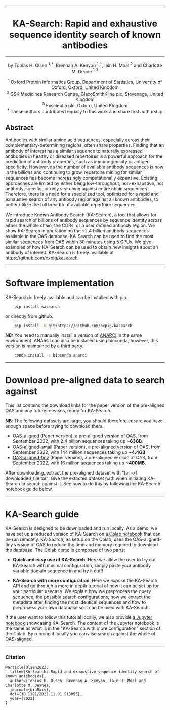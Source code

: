 
---

<div align="center">    
 
# KA-Search: Rapid and exhaustive sequence identity search of known antibodies

---
    
by
Tobias H. Olsen $^{1,\dagger}$, Brennan A. Kenyon $^{1,\dagger}$, Iain H. Moal $^{2}$ and Charlotte M. Deane $^{1,3}$
    
$^{1}$ Oxford Protein Informatics Group, Department of Statistics, University of Oxford, Oxford, United Kingdom  
$^{2}$ GSK Medicines Research Centre, GlaxoSmithKline plc, Stevenage, United Kingdom  
$^{3}$ Exscientia plc, Oxford, United Kingdom  
$^{\dagger}$ These authors contributed equally to this work and share first authorship  
    
</div>


<!---<div style="text-align:center"><img src="data/tool_comparison.png" width="800"/></div> 

*Speed and sensitivity comparison between KA-Search and three commonly used protein sequence identity search tools. Speed was measured by the time to search 10 million sequence with a single query and sensitivity by how often the tools returned the closest or the closest within the top-100 match for 100 heavy chains against the same 10 million sequences.*
--->

## Abstract
Antibodies with similar amino acid sequences, especially across their complementary-determining regions, often share properties. Finding that an antibody of interest has a similar sequence to naturally expressed antibodies in healthy or diseased repertoires is a powerful approach for the prediction of antibody properties, such as immunogenicity or antigen specificity. However, as the number of available antibody sequences is now in the billions and continuing to grow, repertoire mining for similar sequences has become increasingly computationally expensive. Existing approaches are limited by either being low-throughput, non-exhaustive, not antibody-specific, or only searching against entire chain sequences. Therefore, there is a need for a specialized tool, optimized for a rapid and exhaustive search of any antibody region against all known antibodies, to better utilize the full breadth of available repertoire sequences.

We introduce Known Antibody Search (KA-Search), a tool that allows for rapid search of billions of antibody sequences by sequence identity across either the whole chain, the CDRs, or a user defined antibody region. We show KA-Search in operation on the ~2.4 billion antibody sequences available in the OAS database. KA-Search can be used to find the most similar sequences from OAS within 30 minutes using 5 CPUs. We give examples of how KA-Search can be used to obtain new insights about an antibody of interest. KA-Search is freely available at https://github.com/oxpig/kasearch.


-----------

# Software implementation

KA-Search is freely available and can be installed with pip.

~~~.sh
    pip install kasearch
~~~

or directly from github.

~~~.sh
    pip install -U git+https://github.com/oxpig/kasearch
~~~


**NB:** You need to manually install a version of [ANARCI](https://github.com/oxpig/ANARCI) in the same environment. ANARCI can also be installed using bioconda, however, this version is maintained by a third party.

~~~.sh
    conda install -c bioconda anarci
~~~

----------

# Download pre-aligned data to search against

This list contains the download links for the paper version of the pre-aligned OAS and any future releases, ready for KA-Search. 

**NB**: The following datasets are large, you should therefore ensure you have enough space before trying to download them.

- [OAS-aligned](http://opig.stats.ox.ac.uk/webapps/ngsdb/kasearch_aligned_oas/paper_aligned_oas_sep2022.tar) (Paper version), a pre-aligned version of OAS, from September 2022, with 2.4 billion sequences taking up **~63GB**. 
- [OAS-aligned-small](https://zenodo.org/record/7384311/files/oasdb_small.tar) (Paper version), a pre-aligned version of OAS, from September 2022, with 144 million sequences taking up **~4.4GB**. 
- [OAS-aligned-tiny](https://zenodo.org/record/7384311/files/oas-aligned-tiny.tar) (Paper version), a pre-aligned version of OAS, from September 2022, with 16 million sequences taking up **~400MB**. 


After downloading, extract the pre-aligned dataset with "tar -xf downloaded_file.tar". Give the extacted dataset path when initiating KA-Search to search against it. See how to do this by following the KA-Search notebook guide below.


---------

# KA-Search guide

KA-Search is designed to be downloaded and run locally. As a demo, we have set up a reduced version of KA-Search on a [Colab notebook](https://colab.research.google.com/github/TobiasHeOl/kasearch/blob/main/notebooks/KAsearch_colab.ipynb) that can be run remotely. KA-Search, as setup on the Colab, uses the OAS-aligned-tiny version of OAS to reduce the time and memory required to download the database. The Colab demo is composed of two parts:

- **Quick and easy use of KA-Search**: Here we allow the user to try out KA-Search with minimal configuration, simply paste your antibody variable domain sequence in and try it out!!

- **KA-Search with more configuration**: Here we expose the KA-Search API and go through a more in depth tutorial of how it can be set up for your particular usecase. We explain how we preprocess the query sequence, the possible search configurations, how we extract the metadata after finding the most identical sequences and how to preprocess your own database so it can be used with KA-Search.  

If the user want to follow this tutorial locally, we also provide [a Jupyter notebook](https://github.com/oxpig/kasearch/blob/main/notebooks/examples.ipynb) showcasing KA-Search. The content of the Jupyter notebook is the same as what is in the "KA-Search with more configuration" section of the Colab. By running it locally you can also search against the whole of OAS-aligned. 

---------



### Citation

```
@article{Olsen2022,
  title={KA-Search: Rapid and exhaustive sequence identity search of known antibodies},
  author={Tobias H. Olsen, Brennan A. Kenyon, Iain H. Moal and Charlotte M. Deane},
  journal={bioRxiv},
  doi={10.1101/2022.11.01.513855},
  year={2022}
}
```  
